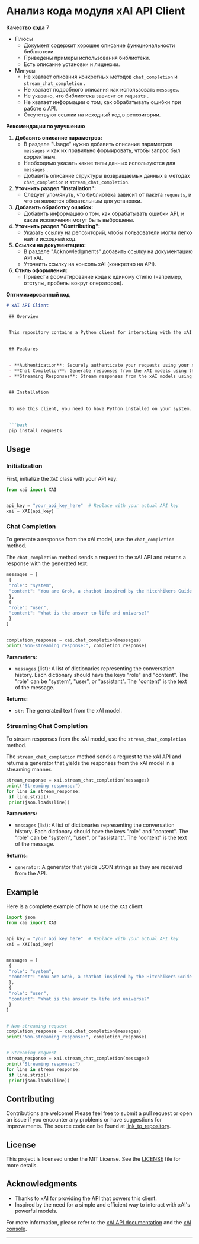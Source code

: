 # Анализ кода модуля xAI API Client

**Качество кода**
7
-  Плюсы
    -   Документ содержит хорошее описание функциональности библиотеки.
    -   Приведены примеры использования библиотеки.
    -   Есть описание установки и лицензии.
-   Минусы
    -   Не хватает описания конкретных методов `chat_completion` и `stream_chat_completion` .
    -   Не хватает подробного описания как использовать  `messages`.
    -   Не указано, что библиотека зависит от `requests` .
    -   Не  хватает информации о том, как обрабатывать ошибки при работе с API.
    -   Отсутствуют  ссылки на исходный код в репозитории.

**Рекомендации по улучшению**

1.  **Добавить описание параметров:**
    *   В разделе "Usage" нужно добавить описание параметров `messages` и как их правильно формировать, чтобы запрос был корректным.
    *   Необходимо  указать  какие типы данных используются для `messages` .
    *   Добавить описание структуры возвращаемых данных в методах `chat_completion` и `stream_chat_completion`.
2.  **Уточнить раздел "Installation":**
    *   Следует упомянуть, что библиотека зависит от пакета `requests`, и что он является обязательным для установки.
3.  **Добавить обработку ошибок:**
    *   Добавить информацию о том, как обрабатывать ошибки API, и какие исключения могут быть выброшены.
4.  **Уточнить раздел "Contributing":**
    *   Указать ссылку на репозиторий, чтобы пользователи могли легко найти исходный код.
5.  **Ссылки на документацию:**
    *   В разделе "Acknowledgments" добавить ссылку на документацию API xAI.
    *   Уточнить ссылку на консоль xAI (конкретно на API).
6.  **Стиль оформления:**
    *   Привести форматирование кода к единому стилю (например, отступы, пробелы вокруг операторов).

**Оптимизированный код**
```markdown
# xAI API Client
 
 ## Overview
 

 This repository contains a Python client for interacting with the xAI API. The client is designed to simplify the process of making requests to the xAI API, including both standard and streaming requests.
 

 ## Features
 

 - **Authentication**: Securely authenticate your requests using your xAI API key.
 - **Chat Completion**: Generate responses from the xAI models using the `chat_completion` method.
 - **Streaming Responses**: Stream responses from the xAI models using the `stream_chat_completion` method.
 

 ## Installation
 

 To use this client, you need to have Python installed on your system. You can install the required dependencies using pip:
 

 ```bash
 pip install requests
 ```
 

 ## Usage
 

 ### Initialization
 

 First, initialize the `XAI` class with your API key:
 

 ```python
 from xai import XAI
 

 api_key = "your_api_key_here"  # Replace with your actual API key
 xai = XAI(api_key)
 ```
 

 ### Chat Completion
 

 To generate a response from the xAI model, use the `chat_completion` method.
 

 The `chat_completion` method sends a request to the xAI API and returns a response with the generated text.
 

 ```python
 messages = [
  {
  "role": "system",
  "content": "You are Grok, a chatbot inspired by the Hitchhikers Guide to the Galaxy."
  },
  {
  "role": "user",
  "content": "What is the answer to life and universe?"
  }
 ]
 

 completion_response = xai.chat_completion(messages)
 print("Non-streaming response:", completion_response)
 ```
 

 **Parameters:**
 

 - `messages` (list): A list of dictionaries representing the conversation history. Each dictionary should have the keys "role" and "content". The "role" can be "system", "user", or "assistant". The "content" is the text of the message.
 

 **Returns:**
 

 - `str`: The generated text from the xAI model.
 

 ### Streaming Chat Completion
 

 To stream responses from the xAI model, use the `stream_chat_completion` method.
 

 The `stream_chat_completion` method sends a request to the xAI API and returns a generator that yields the responses from the xAI model in a streaming manner.
 

 ```python
 stream_response = xai.stream_chat_completion(messages)
 print("Streaming response:")
 for line in stream_response:
  if line.strip():
  print(json.loads(line))
 ```
 

 **Parameters:**
 

 - `messages` (list): A list of dictionaries representing the conversation history. Each dictionary should have the keys "role" and "content". The "role" can be "system", "user", or "assistant". The "content" is the text of the message.
 

 **Returns:**
 

 - `generator`: A generator that yields JSON strings as they are received from the API.
 

 ## Example
 

 Here is a complete example of how to use the `XAI` client:
 

 ```python
 import json
 from xai import XAI
 

 api_key = "your_api_key_here"  # Replace with your actual API key
 xai = XAI(api_key)
 

 messages = [
  {
  "role": "system",
  "content": "You are Grok, a chatbot inspired by the Hitchhikers Guide to the Galaxy."
  },
  {
  "role": "user",
  "content": "What is the answer to life and universe?"
  }
 ]
 

 # Non-streaming request
 completion_response = xai.chat_completion(messages)
 print("Non-streaming response:", completion_response)
 

 # Streaming request
 stream_response = xai.stream_chat_completion(messages)
 print("Streaming response:")
 for line in stream_response:
  if line.strip():
  print(json.loads(line))
 ```
 

 ## Contributing
 

 Contributions are welcome! Please feel free to submit a pull request or open an issue if you encounter any problems or have suggestions for improvements. The source code can be found at [link_to_repository](https://github.com/your_username/your_repo_name).
 

 ## License
 

 This project is licensed under the MIT License. See the [LICENSE](LICENSE) file for more details.
 

 ## Acknowledgments
 

 - Thanks to xAI for providing the API that powers this client.
 - Inspired by the need for a simple and efficient way to interact with xAI's powerful models.
 

 For more information, please refer to the [xAI API documentation](https://api.x.ai/docs) and the [xAI console](https://console.x.ai/team/4cd3d20f-f1d9-4389-9ffb-87c855e5ffac).
 

 ---
 ```